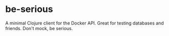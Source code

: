 be-serious
==========

A minimal Clojure client for the Docker API. Great for testing databases and friends. Don't mock, be serious.
